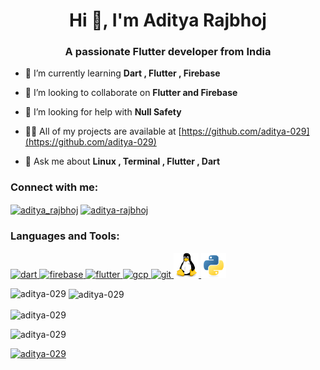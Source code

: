 <h1 align="center">Hi 👋, I'm Aditya Rajbhoj</h1>
<h3 align="center">A passionate Flutter developer from India</h3>

<!---
- 🔭 I’m currently working on a **Chat App**

-->

- 🌱 I’m currently learning **Dart , Flutter , Firebase**

- 👯 I’m looking to collaborate on **Flutter and Firebase**

- 🤝 I’m looking for help with **Null Safety**

- 👨‍💻 All of my projects are available at [https://github.com/aditya-029](https://github.com/aditya-029)

- 💬 Ask me about **Linux , Terminal , Flutter , Dart**

<h3 align="left">Connect with me:</h3>
<p align="left">
<a href="https://twitter.com/aditya_rajbhoj" target="blank"><img align="center" src="https://raw.githubusercontent.com/rahuldkjain/github-profile-readme-generator/master/src/images/icons/Social/twitter.svg" alt="aditya_rajbhoj" height="30" width="40" /></a>
<a href="https://linkedin.com/in/aditya-rajbhoj" target="blank"><img align="center" src="https://raw.githubusercontent.com/rahuldkjain/github-profile-readme-generator/master/src/images/icons/Social/linked-in-alt.svg" alt="aditya-rajbhoj" height="30" width="40" /></a>
</p>


<h3 align="left">Languages and Tools:</h3>
<p align="left"> <a href="https://dart.dev" target="_blank" rel="noreferrer"> <img src="https://www.vectorlogo.zone/logos/dartlang/dartlang-icon.svg" alt="dart" width="40" height="40"/> </a> <a href="https://firebase.google.com/" target="_blank" rel="noreferrer"> <img src="https://www.vectorlogo.zone/logos/firebase/firebase-icon.svg" alt="firebase" width="40" height="40"/> </a> <a href="https://flutter.dev" target="_blank" rel="noreferrer"> <img src="https://www.vectorlogo.zone/logos/flutterio/flutterio-icon.svg" alt="flutter" width="40" height="40"/> </a> <a href="https://cloud.google.com" target="_blank" rel="noreferrer"> <img src="https://www.vectorlogo.zone/logos/google_cloud/google_cloud-icon.svg" alt="gcp" width="40" height="40"/> </a> <a href="https://git-scm.com/" target="_blank" rel="noreferrer"> <img src="https://www.vectorlogo.zone/logos/git-scm/git-scm-icon.svg" alt="git" width="40" height="40"/> </a> <a href="https://www.linux.org/" target="_blank" rel="noreferrer"> <img src="https://raw.githubusercontent.com/devicons/devicon/master/icons/linux/linux-original.svg" alt="linux" width="40" height="40"/> </a> <a href="https://www.python.org" target="_blank" rel="noreferrer"> <img src="https://raw.githubusercontent.com/devicons/devicon/master/icons/python/python-original.svg" alt="python" width="40" height="40"/> </a> </p>

<p><img align="left" src="https://github-readme-stats.vercel.app/api/top-langs?username=aditya-029&show_icons=true&locale=en&layout=compact" alt="aditya-029" /></p>

<p>&nbsp;<img align="center" src="https://github-readme-stats.vercel.app/api?username=aditya-029&show_icons=true&locale=en" alt="aditya-029" /></p>

<p><img align="center" src="https://github-readme-streak-stats.herokuapp.com/?user=aditya-029&" alt="aditya-029" /></p>

<p align="left"> <img src="https://komarev.com/ghpvc/?username=aditya-029&label=Profile%20views&color=0e75b6&style=flat" alt="aditya-029" /> </p>

<p align="left"> <a href="https://github.com/ryo-ma/github-profile-trophy"><img src="https://github-profile-trophy.vercel.app/?username=aditya-029" alt="aditya-029" /></a> </p>


